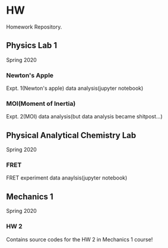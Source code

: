 # HW
Homework Repository.

## Physics Lab 1
Spring 2020

### Newton's Apple
Expt. 1(Newton's apple) data analysis(jupyter notebook)

### MOI(Moment of Inertia)
Expt. 2(MOI) data analysis(but data analysis became shitpost...)

## Physical Analytical Chemistry Lab
Spring 2020

### FRET
FRET experiment data anaylsis(jupyter notebook)

## Mechanics 1
Spring 2020

### HW 2
Contains source codes for the HW 2 in Mechanics 1 course!
